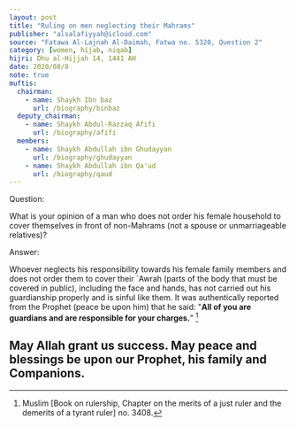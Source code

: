 ```yaml
---
layout: post
title: "Ruling on men neglecting their Mahrams"
publisher: "alsalafiyyah@icloud.com"
source: "Fatawa Al-Lajnah Al-Daimah, Fatwa no. 5320, Question 2"
category: [women, hijab, niqab]
hijri: Dhu al-Hijjah 14, 1441 AH
date: 2020/08/8
note: true
muftis:
  chairman: 
    - name: Shaykh Ibn baz
      url: /biography/binbaz
  deputy_chairman:
    - name: Shaykh Abdul-Razzaq Afifi
      url: /biography/afifi
  members: 
    - name: Shaykh Abdullah ibn Ghudayyan
      url: /biography/ghudayyan
    - name: Shaykh Abdullah ibn Qa'ud
      url: /biography/qaud
---
```


Question: 

What is your opinion of a man who does not order his female household to cover themselves in front of non-Mahrams (not a spouse or unmarriageable relatives)?

Answer: 

Whoever neglects his responsibility towards his female family members and does not order them to cover their `Awrah (parts of the body that must be covered in public), including the face and hands, has not carried out his guardianship properly and is sinful like them. It was authentically reported from the Prophet (peace be upon him) that he said: "**All of you are guardians and are responsible for your charges.**" [^1]

May Allah grant us success. May peace and blessings be upon our Prophet, his family and Companions.
---
[^1]: Muslim [Book on rulership, Chapter on the merits of a just ruler and the demerits of a tyrant ruler] no. 3408.
